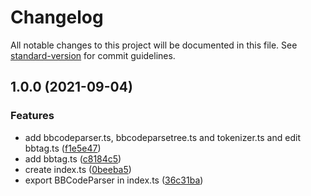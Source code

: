 # Changelog

All notable changes to this project will be documented in this file. See [standard-version](https://github.com/conventional-changelog/standard-version) for commit guidelines.

## 1.0.0 (2021-09-04)


### Features

* add bbcodeparser.ts, bbcodeparsetree.ts and tokenizer.ts and edit bbtag.ts ([f1e5e47](https://github.com/Panzer1119/bbcode-parser/commit/f1e5e471543f3c06a090c072e16137855b5e5684))
* add bbtag.ts ([c8184c5](https://github.com/Panzer1119/bbcode-parser/commit/c8184c5dd32c0318eec966b9962c613e99ac7ab3))
* create index.ts ([0beeba5](https://github.com/Panzer1119/bbcode-parser/commit/0beeba5021f0a2299c7040ea7aaf2e603c032197))
* export BBCodeParser in index.ts ([36c31ba](https://github.com/Panzer1119/bbcode-parser/commit/36c31bafbbe174a4e8598465685822a915c6955e))

